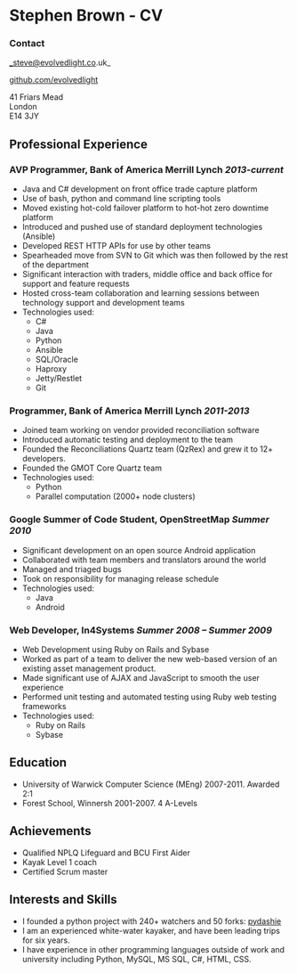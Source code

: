 Stephen Brown - CV
==================

### Contact

_steve@evolvedlight.co.uk_

[github.com/evolvedlight](http://github.com/evolvedlight)

41 Friars Mead  
London  
E14 3JY  

Professional Experience
-----------------------

### AVP Programmer, Bank of America Merrill Lynch *2013-current*
* Java and C# development on front office trade capture platform
* Use of bash, python and command line scripting tools
* Moved existing hot-cold failover platform to hot-hot zero downtime platform
* Introduced and pushed use of standard deployment technologies (Ansible)
* Developed REST HTTP APIs for use by other teams
* Spearheaded move from SVN to Git which was then followed by the rest of the department
* Significant interaction with traders, middle office and back office for support and feature requests
* Hosted cross-team collaboration and learning sessions between technology support and development teams
* Technologies used:
    * C#
    * Java
    * Python
    * Ansible
    * SQL/Oracle
    * Haproxy
    * Jetty/Restlet
    * Git

### Programmer, Bank of America Merrill Lynch *2011-2013*

* Joined team working on vendor provided reconciliation software
* Introduced automatic testing and deployment to the team
* Founded the Reconciliations Quartz team (QzRex) and grew it to 12+ developers.
* Founded the GMOT Core Quartz team
* Technologies used:
    * Python
    * Parallel computation (2000+ node clusters)

### Google Summer of Code Student, OpenStreetMap *Summer 2010*

* Significant development on an open source Android application
* Collaborated with team members and translators around the world
* Managed and triaged bugs
* Took on responsibility for managing release schedule
* Technologies used:
    * Java
    * Android

### Web Developer, In4Systems *Summer 2008 – Summer 2009*

* Web Development using Ruby on Rails and Sybase
* Worked as part of a team to deliver the new web-based version of an existing asset management
product.
* Made significant use of AJAX and JavaScript to smooth the user experience
* Performed unit testing and automated testing using Ruby web testing frameworks
* Technologies used:
    * Ruby on Rails
    * Sybase

Education
---------

* University of Warwick Computer Science (MEng) 2007-2011. Awarded 2:1
* Forest School, Winnersh 2001-2007. 4 A-Levels

Achievements
------------

* Qualified NPLQ Lifeguard and BCU First Aider
* Kayak Level 1 coach
* Certified Scrum master

Interests and Skills
--------------------

* I founded a python project with 240+ watchers and 50 forks: [pydashie](https://github.com/evolvedlight/pydashie)
* I am an experienced white-water kayaker, and have been leading trips for six years.
* I have experience in other programming languages outside of work and university including Python,
MySQL, MS SQL, C#, HTML, CSS.

